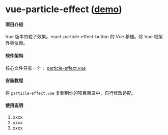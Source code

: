 # vue-particle-effect ([demo](https://pxp.gitee.io/))

#### 项目介绍
Vue 版本的粒子效果。react-particle-effect-button 的 Vue 移植。除 Vue 框架外零依赖。

#### 软件架构
核心文件只有一个： [particle-effect.vue](https://gitee.com/pxp/vue-particle-effect/blob/master/src/particle-effect.vue)


#### 安装教程

将 `particle-effect.vue` 复制到你的项目目录中，自行修改适配。

#### 使用说明

1. xxxx
2. xxxx
3. xxxx